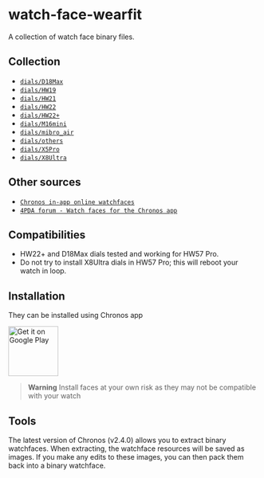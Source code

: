 # watch-face-wearfit
 
 A collection of watch face binary files.

 ## Collection

 - [`dials/D18Max`](dials/D18Max/README.md)
 - [`dials/HW19`](dials/HW19/README.md)
 - [`dials/HW21`](dials/HW21/README.md)
 - [`dials/HW22`](dials/HW22/README.md)
 - [`dials/HW22+`](dials/HW22+/README.md)
 - [`dials/M16mini`](dials/M16mini/README.md)
 - [`dials/mibro_air`](dials/mibro_air/README.md)
 - [`dials/others`](dials/others/README.md)
 - [`dials/X5Pro`](dials/X5Pro/README.md)
 - [`dials/X8Ultra`](dials/X8Ultra/README.md)

## Other sources

- [`Chronos in-app online watchfaces`](https://fbiego.com/chronos/dials)
- [`4PDA forum - Watch faces for the Chronos app`](https://4pda.to/forum/index.php?showtopic=1075503)


## Compatibilities 
- HW22+ and D18Max dials tested and working for HW57 Pro.
- Do not try to install X8Ultra dials in HW57 Pro; this will reboot your watch in loop.

## Installation
 
 They can be installed using Chronos app
 
 <a href='https://play.google.com/store/apps/details?id=com.fbiego.chronos'><img alt='Get it on Google Play' height="100px" src='https://play.google.com/intl/en_us/badges/static/images/badges/en_badge_web_generic.png'/></a>


> **Warning**
> Install faces at your own risk as they may not be compatible with your watch


## Tools

The latest version of Chronos (v2.4.0) allows you to extract binary watchfaces. When extracting, the watchface resources will be saved as images. If you make any edits to these images, you can then pack them back into a binary watchface.
